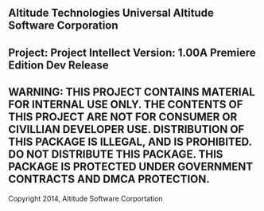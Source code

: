 Altitude Technologies Universal
Altitude Software Corporation
--------------------------------
Project: Project Intellect
Version: 1.00A Premiere Edition
Dev Release
--------------------------------
WARNING: THIS PROJECT CONTAINS MATERIAL FOR INTERNAL USE ONLY. THE CONTENTS OF THIS PROJECT ARE NOT FOR CONSUMER OR CIVILLIAN DEVELOPER USE.
DISTRIBUTION OF THIS PACKAGE IS ILLEGAL, AND IS PROHIBITED. DO NOT DISTRIBUTE THIS PACKAGE.
THIS PACKAGE IS PROTECTED UNDER GOVERNMENT CONTRACTS AND DMCA PROTECTION.
--------------------------------
Copyright 2014, Altitude Software Corportation